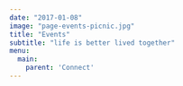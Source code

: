 ```yaml
---
date: "2017-01-08"
image: "page-events-picnic.jpg"
title: "Events"
subtitle: "life is better lived together"
menu:
  main:
    parent: 'Connect'
---
```

